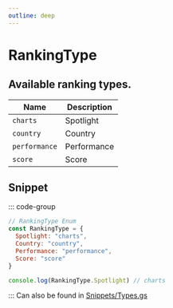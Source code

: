 ```yaml
---
outline: deep
---
```


# RankingType

## Available ranking types.

| Name          | Description |
|---------------|-------------|
| `charts`      | Spotlight   |
| `country`     | Country     |
| `performance` | Performance |
| `score`       | Score       |

## Snippet

::: code-group

```js [enum.gs]
// RankingType Enum
const RankingType = {
  Spotlight: "charts",
  Country: "country",
  Performance: "performance",
  Score: "score"
}

console.log(RankingType.Spotlight) // charts
```

:::
Can also be found in [Snippets/Types.gs](../../snippets/snippets/types)